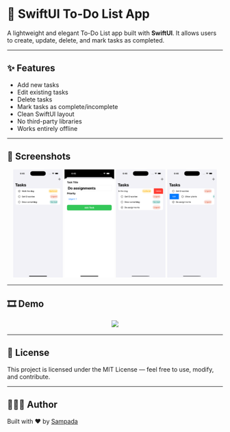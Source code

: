 # 📝 SwiftUI To-Do List App

A lightweight and elegant To-Do List app built with **SwiftUI**. It allows users to create, update, delete, and mark tasks as completed.

---

## ✨ Features

- Add new tasks
- Edit existing tasks
- Delete tasks
- Mark tasks as complete/incomplete
- Clean SwiftUI layout
- No third-party libraries
- Works entirely offline

---

## 📸 Screenshots

<div align="center">
  <img src="https://github.com/Sampada0808/ToDoList/blob/main/Implementation/Screenshot1.png" width="23%" />
  <img src="https://github.com/Sampada0808/ToDoList/blob/main/Implementation/Screenshot2.png" width="23%" />
  <img src="https://github.com/Sampada0808/ToDoList/blob/main/Implementation/Screenshot3.png" width="23%" />
  <img src="https://github.com/Sampada0808/ToDoList/blob/main/Implementation/Screenshot4.png" width="23%" />
</div>

---

## 🎞 Demo

<p align="center">
  <img src="https://github.com/Sampada0808/ToDoList/blob/main/Implementation/video.gif" width="350" />
</p>

---

## 📃 License

This project is licensed under the MIT License — feel free to use, modify, and contribute.

---

## 🙋🏻‍♀️ Author

Built with ❤️ by [Sampada](https://github.com/Sampada0808)

